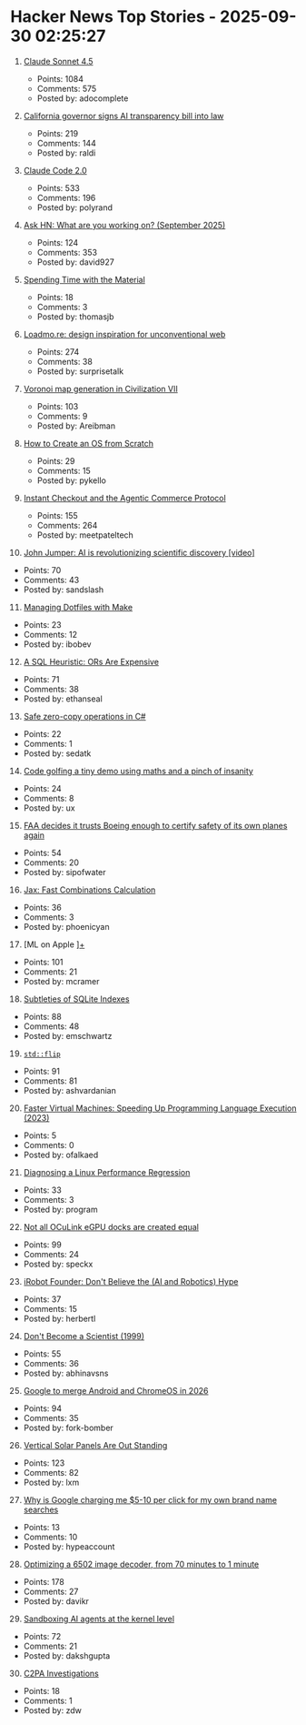 # Hacker News Top Stories - 2025-09-30 02:25:27

1. [Claude Sonnet 4.5](https://www.anthropic.com/news/claude-sonnet-4-5)
   - Points: 1084
   - Comments: 575
   - Posted by: adocomplete

2. [California governor signs AI transparency bill into law](https://www.gov.ca.gov/2025/09/29/governor-newsom-signs-sb-53-advancing-californias-world-leading-artificial-intelligence-industry/)
   - Points: 219
   - Comments: 144
   - Posted by: raldi

3. [Claude Code 2.0](https://www.npmjs.com/package/@anthropic-ai/claude-code)
   - Points: 533
   - Comments: 196
   - Posted by: polyrand

4. [Ask HN: What are you working on? (September 2025)](undefined)
   - Points: 124
   - Comments: 353
   - Posted by: david927

5. [Spending Time with the Material](https://www.robinsloan.com/lab/actually-readable/)
   - Points: 18
   - Comments: 3
   - Posted by: thomasjb

6. [Loadmo.re: design inspiration for unconventional web](https://loadmo.re)
   - Points: 274
   - Comments: 38
   - Posted by: surprisetalk

7. [Voronoi map generation in Civilization VII](https://civilization.2k.com/civ-vii/from-the-devs/map-generation/)
   - Points: 103
   - Comments: 9
   - Posted by: Areibman

8. [How to Create an OS from Scratch](https://github.com/cfenollosa/os-tutorial)
   - Points: 29
   - Comments: 15
   - Posted by: pykello

9. [Instant Checkout and the Agentic Commerce Protocol](https://openai.com/index/buy-it-in-chatgpt/)
   - Points: 155
   - Comments: 264
   - Posted by: meetpateltech

10. [John Jumper: AI is revolutionizing scientific discovery [video]](https://www.youtube.com/watch?v=2Yguz5U-Nic)
   - Points: 70
   - Comments: 43
   - Posted by: sandslash

11. [Managing Dotfiles with Make](https://www.matheusmoreira.com/articles/managing-dotfiles-with-make)
   - Points: 23
   - Comments: 12
   - Posted by: ibobev

12. [A SQL Heuristic: ORs Are Expensive](https://ethanseal.com/articles/ors-are-expensive)
   - Points: 71
   - Comments: 38
   - Posted by: ethanseal

13. [Safe zero-copy operations in C#](https://ssg.dev/safe-zero-copy-operations-in-c/)
   - Points: 22
   - Comments: 1
   - Posted by: sedatk

14. [Code golfing a tiny demo using maths and a pinch of insanity](https://blog.pkh.me/p/45-code-golfing-a-tiny-demo-using-maths-and-a-pinch-of-insanity.html)
   - Points: 24
   - Comments: 8
   - Posted by: ux

15. [FAA decides it trusts Boeing enough to certify safety of its own planes again](https://www.theregister.com/2025/09/29/faa_decides_it_trusts_boeing/)
   - Points: 54
   - Comments: 20
   - Posted by: sipofwater

16. [Jax: Fast Combinations Calculation](https://github.com/phoenicyan/combinadics)
   - Points: 36
   - Comments: 3
   - Posted by: phoenicyan

17. [ML on Apple ][+](https://mdcramer.github.io/apple-2-blog/k-means/)
   - Points: 101
   - Comments: 21
   - Posted by: mcramer

18. [Subtleties of SQLite Indexes](https://emschwartz.me/subtleties-of-sqlite-indexes/)
   - Points: 88
   - Comments: 48
   - Posted by: emschwartz

19. [`std::flip`](https://morwenn.github.io//c++/2025/09/25/TSB004-std-flip.html)
   - Points: 91
   - Comments: 81
   - Posted by: ashvardanian

20. [Faster Virtual Machines: Speeding Up Programming Language Execution (2023)](https://mort.coffee/home/fast-interpreters/)
   - Points: 5
   - Comments: 0
   - Posted by: ofalkaed

21. [Diagnosing a Linux Performance Regression](https://automattic.com/2024/03/14/systems-report-linux-performance-regression/)
   - Points: 33
   - Comments: 3
   - Posted by: program

22. [Not all OCuLink eGPU docks are created equal](https://www.jeffgeerling.com/blog/2025/not-all-oculink-egpu-docks-are-created-equal)
   - Points: 99
   - Comments: 24
   - Posted by: speckx

23. [iRobot Founder: Don't Believe the (AI and Robotics) Hype](https://crazystupidtech.com/2025/09/29/irobot-founder-dont-believe-the-ai-robotics-hype/)
   - Points: 37
   - Comments: 15
   - Posted by: herbertl

24. [Don't Become a Scientist (1999)](https://yangxiao.cs.ua.edu/Don%27t%20Become%20a%20Scientist!.htm)
   - Points: 55
   - Comments: 36
   - Posted by: abhinavsns

25. [Google to merge Android and ChromeOS in 2026](https://www.theregister.com/2025/09/25/google_android_chromeos/)
   - Points: 94
   - Comments: 35
   - Posted by: fork-bomber

26. [Vertical Solar Panels Are Out Standing](https://hackaday.com/2025/09/25/vertical-solar-panels-are-out-standing/)
   - Points: 123
   - Comments: 82
   - Posted by: lxm

27. [Why is Google charging me $5-10 per click for my own brand name searches](undefined)
   - Points: 13
   - Comments: 10
   - Posted by: hypeaccount

28. [Optimizing a 6502 image decoder, from 70 minutes to 1 minute](https://www.colino.net/wordpress/en/archives/2025/09/28/optimizing-a-6502-image-decoder-from-70-minutes-to-1-minute/)
   - Points: 178
   - Comments: 27
   - Posted by: davikr

29. [Sandboxing AI agents at the kernel level](https://www.greptile.com/blog/sandboxing-agents-at-the-kernel-level)
   - Points: 72
   - Comments: 21
   - Posted by: dakshgupta

30. [C2PA Investigations](https://www.tbray.org/ongoing/When/202x/2025/09/18/C2PA-Investigations)
   - Points: 18
   - Comments: 1
   - Posted by: zdw

